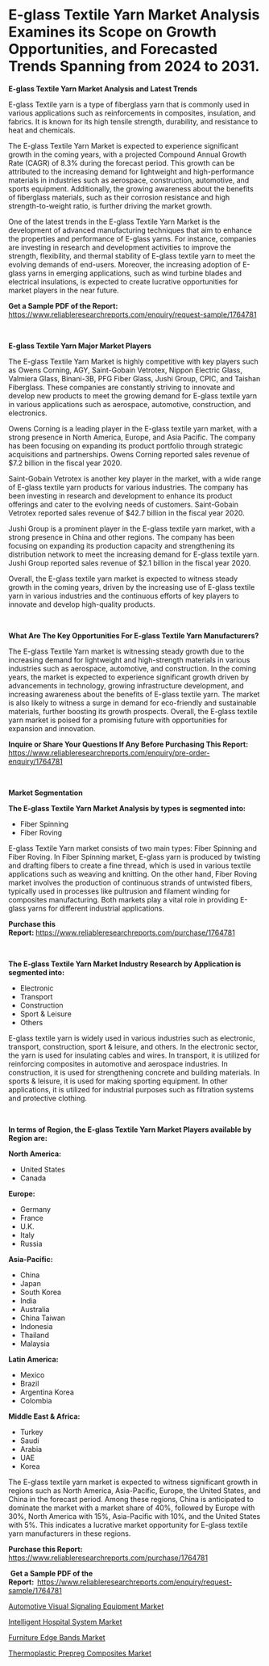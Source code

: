 <p><h1>E-glass Textile Yarn Market Analysis Examines its Scope on Growth Opportunities, and Forecasted Trends Spanning from 2024 to 2031.</h1></p><p><strong>E-glass Textile Yarn Market Analysis and Latest Trends</strong></p>
<p><p>E-glass Textile yarn is a type of fiberglass yarn that is commonly used in various applications such as reinforcements in composites, insulation, and fabrics. It is known for its high tensile strength, durability, and resistance to heat and chemicals.</p><p>The E-glass Textile Yarn Market is expected to experience significant growth in the coming years, with a projected Compound Annual Growth Rate (CAGR) of 8.3% during the forecast period. This growth can be attributed to the increasing demand for lightweight and high-performance materials in industries such as aerospace, construction, automotive, and sports equipment. Additionally, the growing awareness about the benefits of fiberglass materials, such as their corrosion resistance and high strength-to-weight ratio, is further driving the market growth.</p><p>One of the latest trends in the E-glass Textile Yarn Market is the development of advanced manufacturing techniques that aim to enhance the properties and performance of E-glass yarns. For instance, companies are investing in research and development activities to improve the strength, flexibility, and thermal stability of E-glass textile yarn to meet the evolving demands of end-users. Moreover, the increasing adoption of E-glass yarns in emerging applications, such as wind turbine blades and electrical insulations, is expected to create lucrative opportunities for market players in the near future.</p></p>
<p><strong>Get a Sample PDF of the Report:&nbsp;</strong> <a href="https://www.reliableresearchreports.com/enquiry/request-sample/1764781">https://www.reliableresearchreports.com/enquiry/request-sample/1764781</a></p>
<p>&nbsp;</p>
<p><strong>E-glass Textile Yarn Major Market Players</strong></p>
<p><p>The E-glass Textile Yarn Market is highly competitive with key players such as Owens Corning, AGY, Saint-Gobain Vetrotex, Nippon Electric Glass, Valmiera Glass, Binani-3B, PFG Fiber Glass, Jushi Group, CPIC, and Taishan Fiberglass. These companies are constantly striving to innovate and develop new products to meet the growing demand for E-glass textile yarn in various applications such as aerospace, automotive, construction, and electronics.</p><p>Owens Corning is a leading player in the E-glass textile yarn market, with a strong presence in North America, Europe, and Asia Pacific. The company has been focusing on expanding its product portfolio through strategic acquisitions and partnerships. Owens Corning reported sales revenue of $7.2 billion in the fiscal year 2020.</p><p>Saint-Gobain Vetrotex is another key player in the market, with a wide range of E-glass textile yarn products for various industries. The company has been investing in research and development to enhance its product offerings and cater to the evolving needs of customers. Saint-Gobain Vetrotex reported sales revenue of $42.7 billion in the fiscal year 2020.</p><p>Jushi Group is a prominent player in the E-glass textile yarn market, with a strong presence in China and other regions. The company has been focusing on expanding its production capacity and strengthening its distribution network to meet the increasing demand for E-glass textile yarn. Jushi Group reported sales revenue of $2.1 billion in the fiscal year 2020.</p><p>Overall, the E-glass textile yarn market is expected to witness steady growth in the coming years, driven by the increasing use of E-glass textile yarn in various industries and the continuous efforts of key players to innovate and develop high-quality products.</p></p>
<p>&nbsp;</p>
<p><strong>What Are The Key Opportunities For E-glass Textile Yarn Manufacturers?</strong></p>
<p><p>The E-glass Textile Yarn market is witnessing steady growth due to the increasing demand for lightweight and high-strength materials in various industries such as aerospace, automotive, and construction. In the coming years, the market is expected to experience significant growth driven by advancements in technology, growing infrastructure development, and increasing awareness about the benefits of E-glass textile yarn. The market is also likely to witness a surge in demand for eco-friendly and sustainable materials, further boosting its growth prospects. Overall, the E-glass textile yarn market is poised for a promising future with opportunities for expansion and innovation.</p></p>
<p><strong>Inquire or Share Your Questions If Any Before Purchasing This Report:</strong> <a href="https://www.reliableresearchreports.com/enquiry/pre-order-enquiry/1764781">https://www.reliableresearchreports.com/enquiry/pre-order-enquiry/1764781</a></p>
<p>&nbsp;</p>
<p><strong>Market Segmentation</strong></p>
<p><strong>The E-glass Textile Yarn Market Analysis by types is segmented into:</strong></p>
<p><ul><li>Fiber Spinning</li><li>Fiber Roving</li></ul></p>
<p><p>E-glass Textile Yarn market consists of two main types: Fiber Spinning and Fiber Roving. In Fiber Spinning market, E-glass yarn is produced by twisting and drafting fibers to create a fine thread, which is used in various textile applications such as weaving and knitting. On the other hand, Fiber Roving market involves the production of continuous strands of untwisted fibers, typically used in processes like pultrusion and filament winding for composites manufacturing. Both markets play a vital role in providing E-glass yarns for different industrial applications.</p></p>
<p><strong>Purchase this Report:&nbsp;</strong><a href="https://www.reliableresearchreports.com/purchase/1764781">https://www.reliableresearchreports.com/purchase/1764781</a></p>
<p>&nbsp;</p>
<p><strong>The E-glass Textile Yarn Market Industry Research by Application is segmented into:</strong></p>
<p><ul><li>Electronic</li><li>Transport</li><li>Construction</li><li>Sport & Leisure</li><li>Others</li></ul></p>
<p><p>E-glass textile yarn is widely used in various industries such as electronic, transport, construction, sport & leisure, and others. In the electronic sector, the yarn is used for insulating cables and wires. In transport, it is utilized for reinforcing composites in automotive and aerospace industries. In construction, it is used for strengthening concrete and building materials. In sports & leisure, it is used for making sporting equipment. In other applications, it is utilized for industrial purposes such as filtration systems and protective clothing.</p></p>
<p>&nbsp;</p>
<p><strong>In terms of Region, the E-glass Textile Yarn Market Players available by Region are:</strong></p>
<p>
    <p> <strong> North America: </strong>
        <ul>
            <li>United States</li>
            <li>Canada</li>
        </ul>
        </p> 
    <p> <strong> Europe: </strong>
        <ul>
            <li>Germany</li>
            <li>France</li>
            <li>U.K.</li>
            <li>Italy</li>
            <li>Russia</li>
        </ul>
        </p> 
    <p> <strong> Asia-Pacific: </strong>
        <ul>
            <li>China</li>
            <li>Japan</li>
            <li>South Korea</li>
            <li>India</li>
            <li>Australia</li>
            <li>China Taiwan</li>
            <li>Indonesia</li>
            <li>Thailand</li>
            <li>Malaysia</li>
        </ul>
        </p> 
    <p> <strong> Latin America: </strong>
        <ul>
            <li>Mexico</li>
            <li>Brazil</li>
            <li>Argentina Korea</li>
            <li>Colombia</li>
        </ul>
        </p> 
    <p> <strong> Middle East & Africa: </strong>
        <ul>
            <li>Turkey</li>
            <li>Saudi</li>
            <li>Arabia</li>
            <li>UAE</li>
            <li>Korea</li>
        </ul>
    </p>
    </p>
<p><p>The E-glass textile yarn market is expected to witness significant growth in regions such as North America, Asia-Pacific, Europe, the United States, and China in the forecast period. Among these regions, China is anticipated to dominate the market with a market share of 40%, followed by Europe with 30%, North America with 15%, Asia-Pacific with 10%, and the United States with 5%. This indicates a lucrative market opportunity for E-glass textile yarn manufacturers in these regions.</p></p>
<p><strong>Purchase this Report: </strong><a href="https://www.reliableresearchreports.com/purchase/1764781">https://www.reliableresearchreports.com/purchase/1764781</a></p>
<p>&nbsp;<strong>Get a Sample PDF of the Report:&nbsp;&nbsp;</strong><a href="https://www.reliableresearchreports.com/enquiry/request-sample/1764781">https://www.reliableresearchreports.com/enquiry/request-sample/1764781</a></p>
<p><strong></strong></p>
<p><p><a href="https://issuu.com/reportprime-2/docs/automotive-visual-signaling-equipment-market-size-">Automotive Visual Signaling Equipment Market</a></p><p><a href="https://issuu.com/reportprime-2/docs/intelligent-hospital-system-market-size-2030.pptx">Intelligent Hospital System Market</a></p><p><a href="https://github.com/bmorecock/Market-Research-Report-List-2/blob/main/furniture-edge-bands-market.md">Furniture Edge Bands Market</a></p><p><a href="https://github.com/jsmusil/Market-Research-Report-List-2/blob/main/thermoplastic-prepreg-composites-market.md">Thermoplastic Prepreg Composites Market</a></p></p>